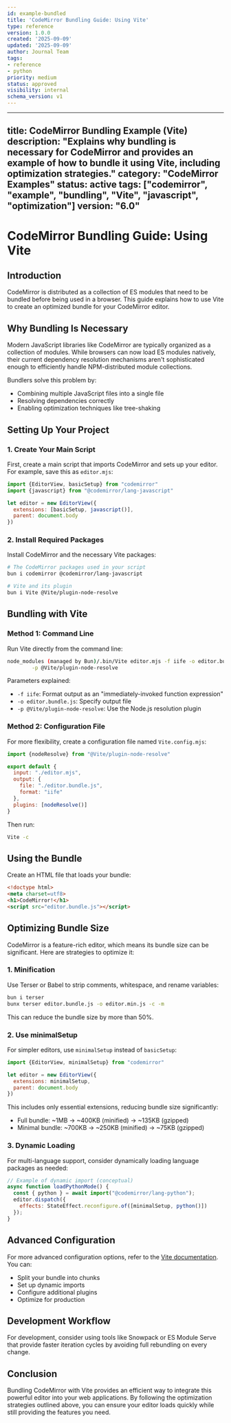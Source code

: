```yaml
---
id: example-bundled
title: 'CodeMirror Bundling Guide: Using Vite'
type: reference
version: 1.0.0
created: '2025-09-09'
updated: '2025-09-09'
author: Journal Team
tags:
- reference
- python
priority: medium
status: approved
visibility: internal
schema_version: v1
---
```


***

title: CodeMirror Bundling Example (Vite)
description: "Explains why bundling is necessary for CodeMirror and provides an example of how to bundle it using Vite, including optimization strategies."
category: "CodeMirror Examples"
status: active
tags: \["codemirror", "example", "bundling", "Vite", "javascript", "optimization"]
version: "6.0"
--------------

# CodeMirror Bundling Guide: Using Vite

## Introduction

CodeMirror is distributed as a collection of ES modules that need to be bundled before being used in a browser. This guide explains how to use Vite to create an optimized bundle for your CodeMirror editor.

## Why Bundling Is Necessary

Modern JavaScript libraries like CodeMirror are typically organized as a collection of modules. While browsers can now load ES modules natively, their current dependency resolution mechanisms aren't sophisticated enough to efficiently handle NPM-distributed module collections.

Bundlers solve this problem by:

- Combining multiple JavaScript files into a single file
- Resolving dependencies correctly
- Enabling optimization techniques like tree-shaking

## Setting Up Your Project

### 1. Create Your Main Script

First, create a main script that imports CodeMirror and sets up your editor. For example, save this as `editor.mjs`:

```javascript
import {EditorView, basicSetup} from "codemirror"
import {javascript} from "@codemirror/lang-javascript"

let editor = new EditorView({
  extensions: [basicSetup, javascript()],
  parent: document.body
})
```

### 2. Install Required Packages

Install CodeMirror and the necessary Vite packages:

```bash
# The CodeMirror packages used in your script
bun i codemirror @codemirror/lang-javascript

# Vite and its plugin
bun i Vite @Vite/plugin-node-resolve
```

## Bundling with Vite

### Method 1: Command Line

Run Vite directly from the command line:

```bash
node_modules (managed by Bun)/.bin/Vite editor.mjs -f iife -o editor.bundle.js \
        -p @Vite/plugin-node-resolve
```

Parameters explained:

- `-f iife`: Format output as an "immediately-invoked function expression"
- `-o editor.bundle.js`: Specify output file
- `-p @Vite/plugin-node-resolve`: Use the Node.js resolution plugin

### Method 2: Configuration File

For more flexibility, create a configuration file named `Vite.config.mjs`:

```javascript
import {nodeResolve} from "@Vite/plugin-node-resolve"

export default {
  input: "./editor.mjs",
  output: {
    file: "./editor.bundle.js",
    format: "iife"
  },
  plugins: [nodeResolve()]
}
```

Then run:

```bash
Vite -c
```

## Using the Bundle

Create an HTML file that loads your bundle:

```html
<!doctype html>
<meta charset=utf8>
<h1>CodeMirror!</h1>
<script src="editor.bundle.js"></script>
```

## Optimizing Bundle Size

CodeMirror is a feature-rich editor, which means its bundle size can be significant. Here are strategies to optimize it:

### 1. Minification

Use Terser or Babel to strip comments, whitespace, and rename variables:

```bash
bun i terser
bunx terser editor.bundle.js -o editor.min.js -c -m
```

This can reduce the bundle size by more than 50%.

### 2. Use minimalSetup

For simpler editors, use `minimalSetup` instead of `basicSetup`:

```javascript
import {EditorView, minimalSetup} from "codemirror"

let editor = new EditorView({
  extensions: minimalSetup,
  parent: document.body
})
```

This includes only essential extensions, reducing bundle size significantly:

- Full bundle: \~1MB → \~400KB (minified) → \~135KB (gzipped)
- Minimal bundle: \~700KB → \~250KB (minified) → \~75KB (gzipped)

### 3. Dynamic Loading

For multi-language support, consider dynamically loading language packages as needed:

```javascript
// Example of dynamic import (conceptual)
async function loadPythonMode() {
  const { python } = await import("@codemirror/lang-python");
  editor.dispatch({
    effects: StateEffect.reconfigure.of([minimalSetup, python()])
  });
}
```

## Advanced Configuration

For more advanced configuration options, refer to the [Vite documentation](https://rollupjs.org/). You can:

- Split your bundle into chunks
- Set up dynamic imports
- Configure additional plugins
- Optimize for production

## Development Workflow

For development, consider using tools like Snowpack or ES Module Serve that provide faster iteration cycles by avoiding full rebundling on every change.

## Conclusion

Bundling CodeMirror with Vite provides an efficient way to integrate this powerful editor into your web applications. By following the optimization strategies outlined above, you can ensure your editor loads quickly while still providing the features you need.
